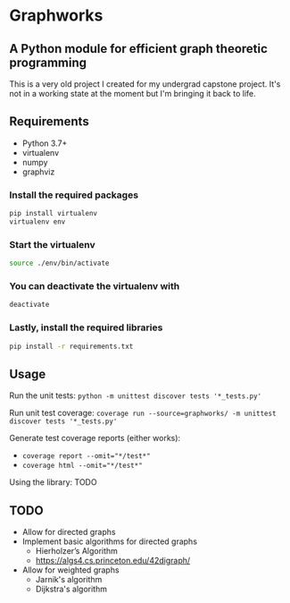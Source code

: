 # Graphworks

## A Python module for efficient graph theoretic programming

This is a very old project I created for my undergrad capstone project. 
It's not in a working state at the moment but I'm bringing it back to life.

## Requirements

* Python 3.7+
* virtualenv
* numpy
* graphviz

### Install the required packages

```sh
pip install virtualenv
virtualenv env
```

### Start the virtualenv

```sh
source ./env/bin/activate
```

### You can deactivate the virtualenv with

```sh
deactivate
```

### Lastly, install the required libraries

```sh
pip install -r requirements.txt
```

## Usage

Run the unit tests: `python -m unittest discover tests '*_tests.py'`

Run unit test coverage: `coverage run --source=graphworks/ -m unittest discover tests '*_tests.py'`

Generate test coverage reports (either works): 

* `coverage report --omit="*/test*"` 
* `coverage html --omit="*/test*"` 

Using the library: TODO

## TODO

* Allow for directed graphs
* Implement basic algorithms for directed graphs
  * Hierholzer’s Algorithm
  * <https://algs4.cs.princeton.edu/42digraph/>
* Allow for weighted graphs
  * Jarnik's algorithm
  * Dijkstra's algorithm

